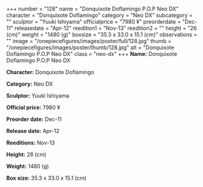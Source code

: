 +++
number = "128"
name = "Donquixote Doflamingo P.O.P Neo DX"
character = "Donquixote Doflamingo"
category = "Neo DX"
subcategory = ""
sculptor = "Yuuki Ishiyama"
officialprice = "7980 ¥"
preorderdate = "Dec-11"
releasedate = "Apr-12"
reedition1 = "Nov-13"
reedition2 = ""
height = "26 (cm)"
weight = "1480 (g)"
boxsize = "35.3 x 33.0 x 15.1 (cm)"
observations = ""
image = "/onepiecefigures/images/poster/full/128.jpg"
thumb = "/onepiecefigures/images/poster/thumb/128.jpg"
alt = "Donquixote Doflamingo P.O.P Neo DX"
class = "neo-dx"
+++
**Name:** Donquixote Doflamingo P.O.P Neo DX

**Character:** Donquixote Doflamingo

**Category:** Neo DX 

**Sculptor:** Yuuki Ishiyama

**Official price:** 7980 ¥

**Preorder date:** Dec-11

**Release date:** Apr-12

**Reeditions:** Nov-13

**Height:** 26 (cm)

**Weight:** 1480 (g)

**Box size:** 35.3 x 33.0 x 15.1 (cm)



